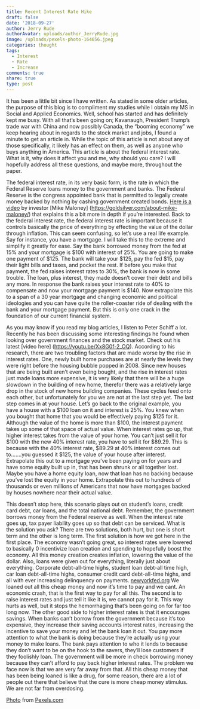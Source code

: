 ```yaml
---
title: Recent Interest Rate Hike
draft: false
date: '2018-09-27'
author: Jerry Rude
authorAvatar: uploads/author_JerryRude.jpg
image: /uploads/pexels-photo-164656.jpeg
categories: thought
tags:
  - Interest
  - Rate
  - Increase
comments: true
share: true
type: post
---
```

It has been a little bit since I have written. As stated in some older articles, the purpose of this blog is to compliment my studies while I obtain my MS in Social and Applied Economics. Well, school has started and has definitely kept me busy. With all that’s been going on; Kavanaugh, President Trump’s trade war with China and now possibly Canada, the “booming economy” we keep hearing about in regards to the stock market and jobs, I found a minute to get an article in. While the topic of this article is not about any of those specifically, it likely has an effect on them, as well as anyone who buys anything in America. This article is about the federal interest rate. What is it, why does it affect you and me, why should you care? I will hopefully address all these questions, and maybe more, throughout the paper. 

The federal interest rate, in its very basic form, is the rate in which the Federal Reserve loans money to the government and banks. The Federal Reserve is the congress appointed bank that is permitted to legally create money backed by nothing by cashing government created bonds. [Here is a video]( https://youtu.be/iFDe5kUUyT0) by investor [Mike Maloney] (https://goldsilver.com/about-mike-maloney/) that explains this a bit more in depth if you’re interested. Back to the federal interest rate, the federal interest rate is important because it controls basically the price of everything by effecting the value of the dollar through inflation. This can seem confusing, so let’s use a real life example. Say for instance, you have a mortgage. I will take this to the extreme and simplify it greatly for ease. Say the bank borrowed money from the fed at 15% and your mortgage is $100 with interest of 25%. You are going to make one payment of $125. The bank will take your $125, pay the fed $15, pay their light bills and taxes, and pocket the rest. If before you make that payment, the fed raises interest rates to 30%, the bank is now in some trouble. The loan, plus interest, they made doesn’t cover their debt and bills any more. In response the bank raises your interest rate to 40% to compensate and now your mortgage payment is $140. Now extrapolate this to a span of a 30 year mortgage and changing economic and political ideologies and you can have quite the roller-coaster ride of dealing with the bank and your mortgage payment. But this is only one crack in the foundation of our current financial system.

As you may know if you read my blog articles, I listen to Peter Schiff a lot. Recently he has been discussing some interesting findings he found when looking over government finances and the stock market. Check out his latest [video here] (https://youtu.be/Xx8G0f-2_OQ). According to his research, there are two troubling factors that are made worse by the rise in interest rates. One, newly built home purchases are at nearly the levels they were right before the housing bubble popped in 2008. Since new houses that are being built aren’t even being bought, and the rise in interest rates just made loans more expensive, it is very likely that there will be a huge slowdown in the building of new home, therefor there was a relatively large drop in the stock of new home building companies.  These cycles feed onto each other, but unfortunately for you we are not at the last step yet. The last step comes in at your house. Let’s go back to the original example, you have a house with a $100 loan on it and interest is 25%. You knew when you bought that home that you would be effectively paying $125 for it. Although the value of the home is more than $100, the interest payment takes up some of that space of actual value. When interest rates go up, that higher interest takes from the value of your home. You can’t just sell it for $100 with the new 40% interest rate, you have to sell it for $89.29. This is because with the 40% interest rate, $89.29 at 40% interest comes out to…….you guessed it $125, the value of your house after interest. Extrapolate this out to a mortgage you’ve been paying on for years and have some equity built up in, that has been shrunk or all together lost. Maybe you have a home equity loan, now that loan has no backing because you’ve lost the equity in your home. Extrapolate this out to hundreds of thousands or even millions of Americans that now have mortgages backed by houses nowhere near their actual value. 

This doesn’t stop here, this scenario plays out on student’s loans, credit card debt, car loans, and the total national debt. Remember, the government borrows money from the Federal reserve as well. When the interest rate goes up, tax payer liability goes up so that debt can be serviced. What is the solution you ask? There are two solutions, both hurt, but one is short term and the other is long term. The first solution is how we got here in the first place. The economy wasn’t going great, so interest rates were lowered to basically 0 incentivize loan creation and spending to hopefully boost the economy. All this money creation creates inflation, lowering the value of the dollar. Also, loans were given out for everything, literally just about everything. Corporate debt-all-time highs, student loan debt-all time high, car loan debt-all-time highs, consumer credit card debt-all-time highs, and all with ever increasing delinquency on payments. [newyorkfed.org](https://www.newyorkfed.org/microeconomics/hhdc.html) We loaned out all this cheap money and now it’s time to pay and we cant. An economic crash, that is the first way to pay for all this. The second is to raise interest rates and just tell it like it is, we cannot pay for it. This way hurts as well, but it stops the hemorrhaging that’s been going on for far too long now. The other good side to higher interest rates is that it encourages savings. When banks can’t borrow from the government because it’s too expensive, they increase their saving accounts interest rates, increasing the incentive to save your money and let the bank loan it out. You pay more attention to what the bank is doing because they’re actually using your money to make loans. The bank pays attention to who it lends to because they don’t want to be on the hook to the savers, they’ll lose customers if they foolishly loan. The government will be more in check borrowing money because they can’t afford to pay back higher interest rates. The problem we face now is that we are very far away from that. All this cheap money that has been being loaned is like a drug, for some reason, there are a lot of people out there that believe that the cure is more cheap money stimulus. We are not far from overdosing.

[Photo](https://www.pexels.com/photo/white-and-black-inflation-chalk-board-writing-164656/) from [Pexels.com](https://www.pexels.com/)
